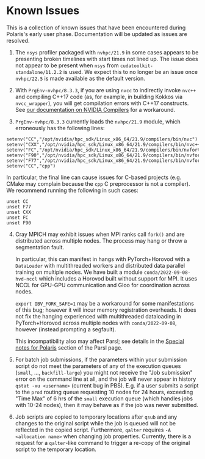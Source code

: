 # Known Issues

This is a collection of known issues that have been encountered during Polaris's early user phase. Documentation will be updated as issues are resolved.

1. The `nsys` profiler packaged with `nvhpc/21.9` in some cases appears to be presenting broken timelines with start times not lined up. The issue does not appear to be present when `nsys` from `cudatoolkit-standalone/11.2.2` is used. We expect this to no longer be an issue once `nvhpc/22.5` is made available as the default version.

2. With `PrgEnv-nvhpc/8.3.3`, if you are using `nvcc` to indirectly invoke `nvc++` and compiling C++17 code (as, for example, in building Kokkos via `nvcc_wrapper`), you will get compilation errors with C++17 constructs. See [our documentation on NVIDIA Compilers](./compiling-and-linking/nvidia-compiler-polaris.md#known-issues-and-workarounds) for a workaround.

3. `PrgEnv-nvhpc/8.3.3` currently loads the `nvhpc/21.9` module, which erroneously has the following lines:
```
setenv("CC","/opt/nvidia/hpc_sdk/Linux_x86_64/21.9/compilers/bin/nvc")
setenv("CXX","/opt/nvidia/hpc_sdk/Linux_x86_64/21.9/compilers/bin/nvc++")
setenv("FC","/opt/nvidia/hpc_sdk/Linux_x86_64/21.9/compilers/bin/nvfortran")
setenv("F90","/opt/nvidia/hpc_sdk/Linux_x86_64/21.9/compilers/bin/nvfortran")
setenv("F77","/opt/nvidia/hpc_sdk/Linux_x86_64/21.9/compilers/bin/nvfortran")
setenv("CC","cpp")
```
In particular, the final line can cause issues for C-based projects (e.g. CMake may complain because the `cpp` C preprocessor is not a compiler). We recommend running the following in such cases:
```
unset CC
unset F77
unset CXX
unset FC
unset F90
```

4. Cray MPICH may exhibit issues when MPI ranks call `fork()` and are distributed across multiple nodes. The process may hang or throw a segmentation fault. 

    In particular, this can manifest in hangs with PyTorch+Horovod with a `DataLoader` with multithreaded workers and distributed data parallel training on multiple nodes. We have built a module `conda/2022-09-08-hvd-nccl` which includes a Horovod built without support for MPI. It uses NCCL for GPU-GPU communication and Gloo for coordination across nodes.

    `export IBV_FORK_SAFE=1` may be a workaround for some manifestations of this bug; however it will incur memory registration overheads. It does not fix the hanging experienced with multithreaded dataloading in PyTorch+Horovod across multiple nodes with `conda/2022-09-08`, however (instead prompting a segfault). 

    This incompatibility also may affect Parsl; see details in the [Special notes for Polaris](./workflows/parsl.md#special-notes-for-polaris) section of the Parsl page.

5. For batch job submissions, if the parameters within your submission script do not meet the parameters of any of the execution queues (`small`, ..., `backfill-large`) you might not receive the "Job submission" error on the command line at all, and the job will never appear in history `qstat -xu <username>` (current bug in PBS). E.g. if a user submits a script to the `prod` routing queue requesting 10 nodes for 24 hours, exceeding "Time Max" of 6 hrs of the `small` execution queue (which handles jobs with 10-24 nodes), then it may behave as if the job was never submitted. 

6. Job scripts are copied to temporary locations after `qsub` and any changes to the original script while the job is queued will not be reflected in the copied script. Furthermore, `qalter` requires `-A <allocation name>` when changing job properties. Currently, there is a request for a `qalter`-like command to trigger a re-copy of the original script to the temporary location. 
